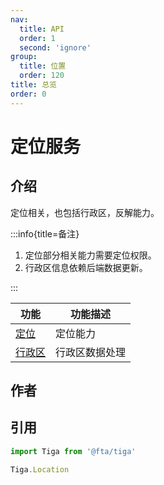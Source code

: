 ```yaml
---
nav:
  title: API
  order: 1
  second: 'ignore'
group:
  title: 位置
  order: 120
title: 总览
order: 0
---
```


# 定位服务
<Platform support="thresh,mw,logic,h5" version='1.1.0' ></Platform>

## 介绍

定位相关，也包括行政区，反解能力。


:::info{title=备注}

1. 定位部分相关能力需要定位权限。
2. 行政区信息依赖后端数据更新。

:::

| 功能                              | 功能描述                         |
| --------------------------------- | ------------------------------ |
| [定位](./location)    | 定位能力  |
| [行政区](./region)  | 行政区数据处理 |


## 作者
<Author name='dongwang.feng' dingTalk='a8bzscv'></Author>

## 引用

```jsx | pure
import Tiga from '@fta/tiga'

Tiga.Location
```
